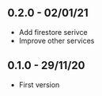 ## 0.2.0 - 02/01/21

- Add firestore serivce
- Improve other services

## 0.1.0 - 29/11/20

- First version
